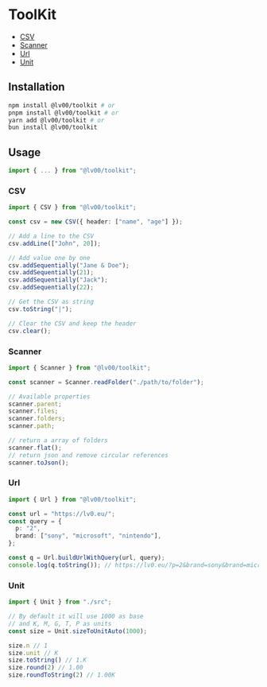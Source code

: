 # ToolKit

- [CSV](#csv)
- [Scanner](#scanner)
- [Url](#url)
- [Unit](#unit)
<!-- - [Queue](#queue)
- [Unit](/lib/Unit/)
- [Url](/lib/Url/) -->

## Installation

```bash
npm install @lv00/toolkit # or
pnpm install @lv00/toolkit # or
yarn add @lv00/toolkit # or
bun install @lv00/toolkit
```

## Usage

```typescript
import { ... } from "@lv00/toolkit";
```

### CSV

```typescript
import { CSV } from "@lv00/toolkit";

const csv = new CSV({ header: ["name", "age"] });

// Add a line to the CSV
csv.addLine(["John", 20]);

// Add value one by one
csv.addSequentially("Jane & Doe");
csv.addSequentially(21);
csv.addSequentially("Jack");
csv.addSequentially(22);

// Get the CSV as string
csv.toString("|");

// Clear the CSV and keep the header
csv.clear();
```

### Scanner

```typescript
import { Scanner } from "@lv00/toolkit";

const scanner = Scanner.readFolder("./path/to/folder");

// Available properties
scanner.parent;
scanner.files;
scanner.folders;
scanner.path;

// return a array of folders
scanner.flat();
// return json and remove circular references
scanner.toJson();
```

### Url

```typescript
import { Url } from "@lv00/toolkit";

const url = "https://lv0.eu/";
const query = {
  p: "2",
  brand: ["sony", "microsoft", "nintendo"],
};

const q = Url.buildUrlWithQuery(url, query);
console.log(q.toString()); // https://lv0.eu/?p=2&brand=sony&brand=microsoft&brand=nintendo'
```

### Unit

```typescript
import { Unit } from "./src";

// By default it will use 1000 as base 
// and K, M, G, T, P as units
const size = Unit.sizeToUnitAuto(1000);

size.n // 1
size.unit // K
size.toString() // 1.K
size.round(2) // 1.00
size.roundToString(2) // 1.00K

